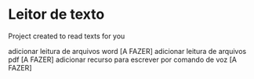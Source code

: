 # Leitor de texto
Project created to read texts for you

adicionar leitura de arquivos word [A FAZER]
adicionar leitura de arquivos pdf [A FAZER]
adicionar recurso para escrever por comando de voz [A FAZER]